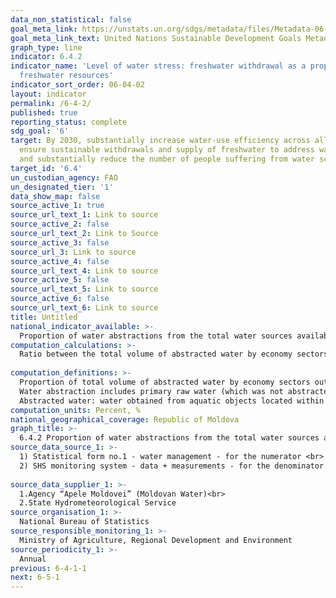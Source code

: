 ```yaml
---
data_non_statistical: false
goal_meta_link: https://unstats.un.org/sdgs/metadata/files/Metadata-06-04-02.pdf
goal_meta_link_text: United Nations Sustainable Development Goals Metadata (pdf 428kB)
graph_type: line
indicator: 6.4.2
indicator_name: 'Level of water stress: freshwater withdrawal as a proportion of available
  freshwater resources'
indicator_sort_order: 06-04-02
layout: indicator
permalink: /6-4-2/
published: true
reporting_status: complete
sdg_goal: '6'
target: By 2030, substantially increase water-use efficiency across all sectors and
  ensure sustainable withdrawals and supply of freshwater to address water scarcity
  and substantially reduce the number of people suffering from water scarcity
target_id: '6.4'
un_custodian_agency: FAO
un_designated_tier: '1'
data_show_map: false
source_active_1: true
source_url_text_1: Link to source
source_active_2: false
source_url_text_2: Link to Source
source_active_3: false
source_url_3: Link to source
source_active_4: false
source_url_text_4: Link to source
source_active_5: false
source_url_text_5: Link to source
source_active_6: false
source_url_text_6: Link to source
title: Untitled
national_indicator_available: >-
  Proportion of water abstractions from the total water sources available  (Water Stress Index)
computation_calculations: >-
  Ratio between the total volume of abstracted water by economy sectors and the total water resources *100. Denominator includes: entries + precipitations - evapotranspiration - exits of water.<br> 
  
computation_definitions: >-
  Proportion of total volume of abstracted water by economy sectors out of total resources of water. <br> 
  Water abstraction includes primary raw water (which was not abstracted before) and fresh water which was abstracted before and returned (renewable) to rivers and underground aquifers, such as discharged wastewater and agricultural drainage water. Does not include the  Nu include the unconventional water, direct use of treated residual water, direct used of agricultural drainage water. The total volume of abstracted water is the sum of total volume of water abstracted by the corresponding sector minus the direct use of wastewater and direct use of agricultural drainage water.<br> 
  Abstracted water: water obtained from aquatic objects located within the borders of the Republic of Moldova. Abstracted water is taken from surface sources (rivers, lakes), underground sources.  
computation_units: Percent, %
national_geographical_coverage: Republic of Moldova
graph_title: >-
  6.4.2 Proportion of water abstractions from the total water sources available  (Water Stress Index)
source_data_source_1: >-
  1) Statistical form no.1 - water management - for the numerator <br> 
  2) SHS monitoring system - data + measurements - for the denominator <br> 
  
source_data_supplier_1: >-
  1.Agency “Apele Moldovei” (Moldovan Water)<br> 
  2.State Hydrometeorological Service
source_organisation_1: >-
  National Bureau of Statistics
source_responsible_monitoring_1: >-
  Ministry of Agriculture, Regional Development and Environment
source_periodicity_1: >-
  Annual
previous: 6-4-1-1
next: 6-5-1
---
```

